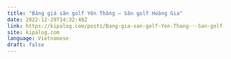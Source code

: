 ```yaml
---
title: "Bảng giá sân golf Yên Thắng – Sân golf Hoàng Gia"
date: 2022-12-29T14:32:48Z
link: https://kipalog.com/posts/Bang-gia-san-golf-Yen-Thang---San-golf-Hoang-Gia?utm_medium=RSS&utm_source=news.12bit.vn
site: kipalog.com
language: Vietnamese
draft: false
---
```

